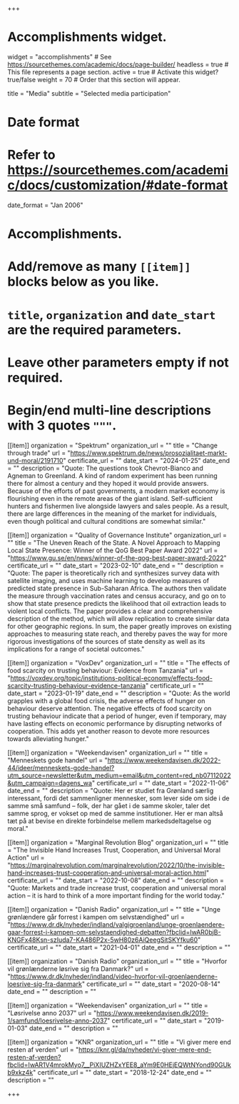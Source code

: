 +++
# Accomplishments widget.
widget = "accomplishments"  # See https://sourcethemes.com/academic/docs/page-builder/
headless = true  # This file represents a page section.
active = true  # Activate this widget? true/false
weight = 70  # Order that this section will appear.

title = "Media"
subtitle = "Selected media participation"

# Date format
#   Refer to https://sourcethemes.com/academic/docs/customization/#date-format
date_format = "Jan 2006"

# Accomplishments.
#   Add/remove as many `[[item]]` blocks below as you like.
#   `title`, `organization` and `date_start` are the required parameters.
#   Leave other parameters empty if not required.
#   Begin/end multi-line descriptions with 3 quotes `"""`.


[[item]]
  organization = "Spektrum"
  organization_url = ""
  title = "Change through trade"
  url = "https://www.spektrum.de/news/prosozialitaet-markt-und-moral/2191710"
  certificate_url = ""
  date_start = "2024-01-25"
  date_end = ""
  description = "Quote: The questions took Chevrot-Bianco and Agneman to Greenland. A kind of random experiment has been running there for almost a century and they hoped it would provide answers. Because of the efforts of past governments, a modern market economy is flourishing even in the remote areas of the giant island. Self-sufficient hunters and fishermen live alongside lawyers and sales people. As a result, there are large differences in the meaning of the market for individuals, even though political and cultural conditions are somewhat similar."

[[item]]
  organization = "Quality of Governance Institute"
  organization_url = ""
  title = "The Uneven Reach of the State. A Novel Approach to Mapping Local State Presence: Winner of the QoG Best Paper Award 2022"
  url = "https://www.gu.se/en/news/winner-of-the-qog-best-paper-award-2022"
  certificate_url = ""
  date_start = "2023-02-10"
  date_end = ""
  description = "Quote: The paper is theoretically rich and synthesizes survey data with satellite imaging, and uses machine learning to develop measures of predicted state presence in Sub-Saharan Africa. The authors then validate the measure through vaccination rates and census accuracy, and go on to show that state presence predicts the likelihood that oil extraction leads to violent local conflicts. The paper provides a clear and comprehensive description of the method, which will allow replication to create similar data for other geographic regions. In sum, the paper greatly improves on existing approaches to measuring state reach, and thereby paves the way for more rigorous investigations of the sources of state density as well as its implications for a range of societal outcomes."

[[item]]
  organization = "VoxDev"
  organization_url = ""
  title = "The effects of food scarcity on trusting behaviour: Evidence from Tanzania"
  url = "https://voxdev.org/topic/institutions-political-economy/effects-food-scarcity-trusting-behaviour-evidence-tanzania"
  certificate_url = ""
  date_start = "2023-01-19"
  date_end = ""
  description = "Quote: As the world grapples with a global food crisis, the adverse effects of hunger on behaviour deserve attention. The negative effects of food scarcity on trusting behaviour indicate that a period of hunger, even if temporary, may have lasting effects on economic performance by disrupting networks of cooperation. This adds yet another reason to devote more resources towards alleviating hunger."

[[item]]
  organization = "Weekendavisen"
  organization_url = ""
  title = "Menneskets gode handel"
  url = "https://www.weekendavisen.dk/2022-44/ideer/menneskets-gode-handel?utm_source=newsletter&utm_medium=email&utm_content=red_nb07112022&utm_campaign=dagens_wa"
  certificate_url = ""
  date_start = "2022-11-06"
  date_end = ""
  description = "Quote: Her er studiet fra Grønland særlig interessant, fordi det sammenligner mennesker, som lever side om side i de samme små samfund – folk, der har gået i de samme skoler, taler det samme sprog, er vokset op med de samme institutioner. Her er man altså tæt på at bevise en direkte forbindelse mellem markedsdeltagelse og moral."

[[item]]
  organization = "Marginal Revolution Blog"
  organization_url = ""
  title = "The Invisible Hand Increases Trust, Cooperation, and Universal Moral Action"
  url = "https://marginalrevolution.com/marginalrevolution/2022/10/the-invisible-hand-increases-trust-cooperation-and-universal-moral-action.html"
  certificate_url = ""
  date_start = "2022-10-08"
  date_end = ""
  description = "Quote: Markets and trade increase trust, cooperation and universal moral action – it is hard to think of a more important finding for the world today."

[[item]]
  organization = "Danish Radio"
  organization_url = ""
  title = "Unge grønlændere går forrest i kampen om selvstændighed"
  url = "https://www.dr.dk/nyheder/indland/valgigroenland/unge-groenlaendere-gaar-forrest-i-kampen-om-selvstaendighed-debatten?fbclid=IwAR0bjB-KNGFx48Ksn-szIuda7-KA486P2x-5wH80z6AiQeegSitSKYfku60"
  certificate_url = ""
  date_start = "2021-04-01"
  date_end = ""
  description = ""

[[item]]
  organization = "Danish Radio"
  organization_url = ""
  title = "Hvorfor vil grønlænderne løsrive sig fra Danmark?"
  url = "https://www.dr.dk/nyheder/indland/video-hvorfor-vil-groenlaenderne-loesrive-sig-fra-danmark"
  certificate_url = ""
  date_start = "2020-08-14"
  date_end = ""
  description = ""

[[item]]
  organization = "Weekendavisen"
  organization_url = ""
  title = "Løsrivelse anno 2037"
  url = "https://www.weekendavisen.dk/2019-1/samfund/loesrivelse-anno-2037"
  certificate_url = ""
  date_start = "2019-01-03"
  date_end = ""
  description = ""
  
[[item]] 
organization = "KNR" 
organization_url = "" 
title = "Vi giver mere end resten af verden" 
url = "https://knr.gl/da/nyheder/vi-giver-mere-end-resten-af-verden?fbclid=IwAR1V4mrokMyo7__PiXIUZHZxYEE8_aYm9E0HEjEQWtNYond90GUkb9xkz4k" 
certificate_url = "" 
date_start = "2018-12-24" 
date_end = "" 
description = ""

+++
